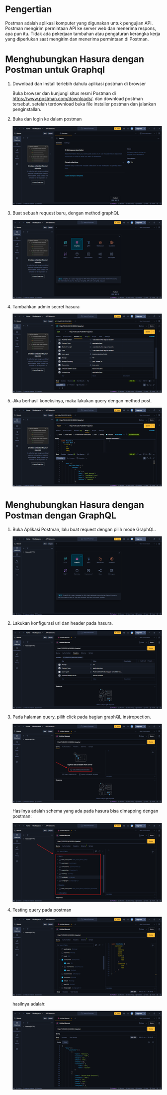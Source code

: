 # Pengertian

Postman adalah aplikasi komputer yang digunakan untuk pengujian API. Postman mengirim permintaan API ke server web dan menerima respons, apa pun itu. Tidak ada pekerjaan tambahan atau pengaturan kerangka kerja yang diperlukan saat mengirim dan menerima permintaan di Postman.

# Menghubungkan Hasura dengan Postman untuk Graphql

1. Download dan Install terlebih dahulu aplikasi postman di browser

   Buka browser dan kunjungi situs resmi Postman di https://www.postman.com/downloads/. dan download postman tersebut. setelah terdownload buka file installer postman dan jalankan penginstallan.

2. Buka dan login ke dalam postman

   ![alt](/img/postman_dashboard.png)

3. Buat sebuah request baru, dengan method graphQL

   ![alt](/img/postman_new_request.png)

4. Tambahkan admin secret hasura

   ![alt](/img/postman_tambahkan_admin_secret.png)

5. Jika berhasil koneksinya, maka lakukan query dengan method post.

   ![alt](/img/postman_buat_query.png)

# Menghubungkan Hasura dengan Postman dengan GraphQL

1. Buka Aplikasi Postman, lalu buat request dengan pilih mode GraphQL.

   ![alt](/img/postman_koneksi_dengan_graphQL.png)

2. Lakukan konfigurasi url dan header pada hasura.

   ![alt](/img/postman_graphql_add_header.png)

3. Pada halaman query, pilih click pada bagian graphQL instropection.

   ![alt](/img/postman_graphql_intropection.png)

   Hasilnya adalah schema yang ada pada hasura bisa dimapping dengan postman:

   ![alt](/img/postman_hasil_instropeksi.png)

4. Testing query pada postman

   ![alt](/img/postman_query_mode_graphql.png)

   hasilnya adalah:

   ![alt](/img/postman_result_mode_graphql.png)
